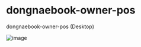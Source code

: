# dongnaebook-owner-pos
dongnaebook-owner-pos (Desktop)

![image](https://user-images.githubusercontent.com/25785760/190982228-a8887cc0-f3b5-4239-b6b0-52e4c7d9442b.png)
